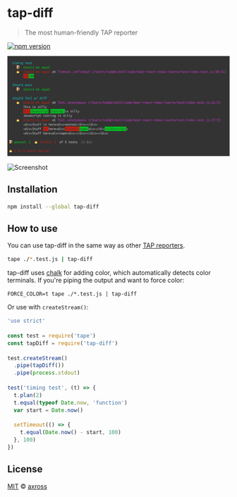 # tap-diff

> The most human-friendly TAP reporter

<!--@shields('npm')-->
[![npm version](https://img.shields.io/npm/v/tap-diff.svg)](https://www.npmjs.com/package/tap-diff)
<!--/@-->

![Screenshot](screenshot1.png)

![Screenshot](screenshot2.png)

## Installation

```sh
npm install --global tap-diff
```

## How to use

You can use tap-diff in the same way as other [TAP reporters](https://github.com/substack/tape#pretty-reporters).

```sh
tape ./*.test.js | tap-diff
```

tap-diff uses [chalk](https://www.npmjs.com/package/chalk) for adding color, which automatically detects
color terminals. If you're piping the output and want to force color:

    FORCE_COLOR=t tape ./*.test.js | tap-diff

Or use with `createStream()`:

```javascript
'use strict'

const test = require('tape')
const tapDiff = require('tap-diff')

test.createStream()
  .pipe(tapDiff())
  .pipe(process.stdout)

test('timing test', (t) => {
  t.plan(2)
  t.equal(typeof Date.now, 'function')
  var start = Date.now()

  setTimeout(() => {
    t.equal(Date.now() - start, 100)
  }, 100)
})
```

## License

[MIT](./LICENSE) © [axross](http://axross.me/)
